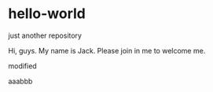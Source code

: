 hello-world
===========

just another repository

Hi, guys. My name is Jack. Please join in me to welcome me.


modified

aaabbb